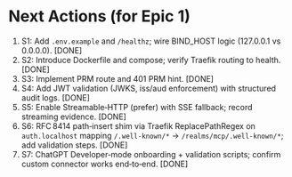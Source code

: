 # Next Actions (for Epic 1)

1. S1: Add `.env.example` and `/healthz`; wire BIND_HOST logic (127.0.0.1 vs 0.0.0.0). [DONE]
2. S2: Introduce Dockerfile and compose; verify Traefik routing to health. [DONE]
3. S3: Implement PRM route and 401 PRM hint. [DONE]
4. S4: Add JWT validation (JWKS, iss/aud enforcement) with structured audit logs. [DONE]
5. S5: Enable Streamable‑HTTP (prefer) with SSE fallback; record streaming evidence. [DONE]
6. S6: RFC 8414 path‑insert shim via Traefik ReplacePathRegex on `auth.localhost` mapping `/.well-known/*` → `/realms/mcp/.well-known/*`; add validation steps. [DONE]
7. S7: ChatGPT Developer‑mode onboarding + validation scripts; confirm custom connector works end‑to‑end. [DONE]
